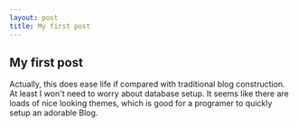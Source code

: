 ```yaml
---
layout: post
title: My first post
---
```

## My first post

Actually, this does ease life if compared with traditional blog construction. At least I won't need to worry about database setup. It seems like there are loads of nice looking themes, which is good for a programer to quickly setup an adorable Blog.
